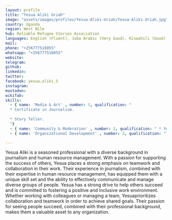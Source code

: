 ```yaml
---
layout: profile
title: "Yesua Aliki Uriah"
image: "assets/images/profiles/Yesua-Aliki-Uriah/Yesua-Aliki-Uriah.jpg"
country: Uganda
region: West Nile
hub: Reliable Refugee Stories Association
languages: English (Fluent), Juba Arabic (Very Good), Kiswahili (Good), Keliko (Native), Kakwa (Fluent)
mail: 
phone: "+256777516055"
whatsapp: "+256777516055"
website: 
telegram: 
github: 
linkedin: 
twitter: 
facebook: yesua.aliki.5
instagram: 
mastodon: 
wikifab: 
skills:
  - { name: 'Media & Art' , number: 1, qualification: "
  * Certificate in Journalism.
  
  * Story Teller.
  "}
  - { name: 'Community & Moderation' , number: 2, qualification: " * Youth advocate"}
  - { name: 'Organizational Development' , number: 3, qualification: "The founder and Executive Director of RRSA" }

---
```

Yesua Aliki is a seasoned professional with a diverse background in journalism and human resource management. With a passion for supporting the success of others, Yesua places a strong emphasis on teamwork and collaboration in their work. Their experience in journalism, combined with their expertise in human resource management, has equipped them with a unique skill set and the ability to effectively communicate and manage diverse groups of people. Yesua has a strong drive to help others succeed and is committed to fostering a positive and inclusive work environment. Whether working with colleagues or managing a team, Yesuaprioritizes collaboration and teamwork in order to achieve shared goals. Their passion for seeing people succeed, combined with their professional background, makes them a valuable asset to any organization.
